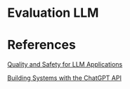 # Evaluation LLM

# References

[Quality and Safety for LLM Applications](https://learn.deeplearning.ai/courses/quality-safety-llm-applications/lesson/3/hallucinations)

[Building Systems with the ChatGPT API](https://learn.deeplearning.ai/courses/chatgpt-building-system/lesson/8/evaluation)


